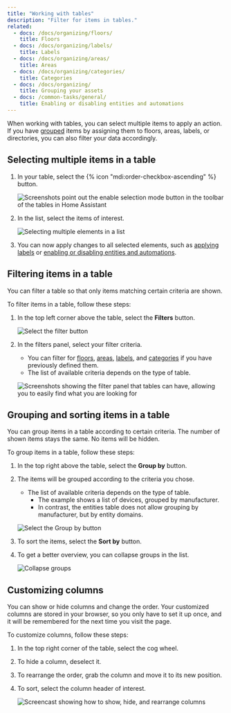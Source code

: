 ```yaml
---
title: "Working with tables"
description: "Filter for items in tables."
related:
  - docs: /docs/organizing/floors/
    title: Floors
  - docs: /docs/organizing/labels/
    title: Labels
  - docs: /docs/organizing/areas/
    title: Areas
  - docs: /docs/organizing/categories/
    title: Categories
  - docs: /docs/organizing/
    title: Grouping your assets
  - docs: /common-tasks/general/
    title: Enabling or disabling entities and automations
---
```


When working with tables, you can select multiple items to apply an action. If you have [grouped](/docs/organizing/) items by assigning them to floors, areas, labels, or directories, you can also filter your data accordingly.

## Selecting multiple items in a table

1. In your table, select the {% icon "mdi:order-checkbox-ascending" %} button.

   ![Screenshots point out the enable selection mode button in the toolbar of the tables in Home Assistant](/images/blog/2024-04/enable-selection-mode.png)

2. In the list, select the items of interest.

   ![Selecting multiple elements in a list](/images/organizing/multiselect_01.png)

3. You can now apply changes to all selected elements, such as [applying labels](/docs/organzing/labels/) or [enabling or disabling entities and automations](/common-tasks/general/).

## Filtering items in a table

You can filter a table so that only items matching certain criteria are shown.

To filter items in a table, follow these steps:

1. In the top left corner above the table, select the **Filters** button.

    ![Select the filter button](/images/organizing/filters_01.png)

2. In the filters panel, select your filter criteria.
   - You can filter for [floors](/docs/organizing/floors/), [areas](/docs/organizing/areas/), [labels](/docs/organizing/labels/), and [categories](/docs/organizing/categories/) if you have previously defined them.
   - The list of available criteria depends on the type of table.

    ![Screenshots showing the filter panel that tables can have, allowing you to easily find what you are looking for](/images/organizing/filter-panel.png)

## Grouping and sorting items in a table

You can group items in a table according to certain criteria. The number of shown items stays the same. No items will be hidden.

To group items in a table, follow these steps:

1. In the top right above the table, select the **Group by** button.
2. The items will be grouped according to the criteria you chose.
   - The list of available criteria depends on the type of table.
     - The example shows a list of devices, grouped by manufacturer.
     - In contrast, the entities table does not allow grouping by manufacturer, but by entity domains.

    ![Select the Group by button](/images/organizing/table_group_01.png)

3. To sort the items, select the **Sort by** button.
4. To get a better overview, you can collapse groups in the list.

    ![Collapse groups](/images/organizing/table_group_collapse.png)

## Customizing columns

You can show or hide columns and change the order. Your customized columns are stored in your browser, so you only have to set it up once, and it will be remembered for the next time you visit the page.

To customize columns, follow these steps:

1. In the top right corner of the table, select the cog wheel.
2. To hide a column, deselect it.
3. To rearrange the order, grab the column and move it to its new position.
4. To sort, select the column header of interest.

   ![Screencast showing how to show, hide, and rearrange columns](/images/organizing/customize_columns.webp)